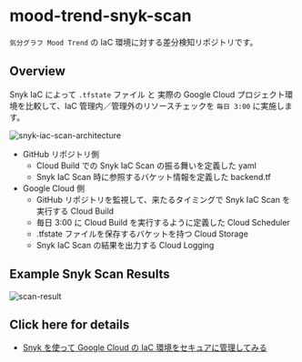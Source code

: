 # mood-trend-snyk-scan

`気分グラフ Mood Trend` の IaC 環境に対する差分検知リポジトリです。

## Overview

Snyk IaC によって `.tfstate` ファイル と 実際の Google Cloud プロジェクト環境を比較して、IaC 管理内／管理外のリソースチェックを `毎日 3:00` に実施します。

![snyk-iac-scan-architecture](https://github.com/Mood-Trend/mood-trend-snyk-scan/assets/39579511/30c8e3f5-1237-424a-b48a-268036986183)

- GitHub リポジトリ側
  - Cloud Build での Snyk IaC Scan の振る舞いを定義した yaml
  - Snyk IaC Scan 時に参照するバケット情報を定義した backend.tf
- Google Cloud 側
  - GitHub リポジトリを監視して、来たるタイミングで Snyk IaC Scan を実行する Cloud Build
  - 毎日 3:00 に Cloud Build を実行するように定義した Cloud Scheduler
  - .tfstate ファイルを保存するバケットを持つ Cloud Storage
  - Snyk IaC Scan の結果を出力する Cloud Logging

## Example Snyk Scan Results

![scan-result](https://github.com/Mood-Trend/mood-trend-snyk-scan/assets/39579511/813ec29c-4623-49ee-84e1-fc98cb68d900)  

## Click here for details

- [Snyk を使って Google Cloud の IaC 環境をセキュアに管理してみる](https://zenn.dev/nozomi_cobo/articles/snyk-iac-google-cloud)
